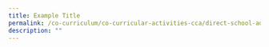 ```yaml
---
title: Example Title
permalink: /co-curriculum/co-curricular-activities-cca/direct-school-admission-dsa
description: ""
---
```


